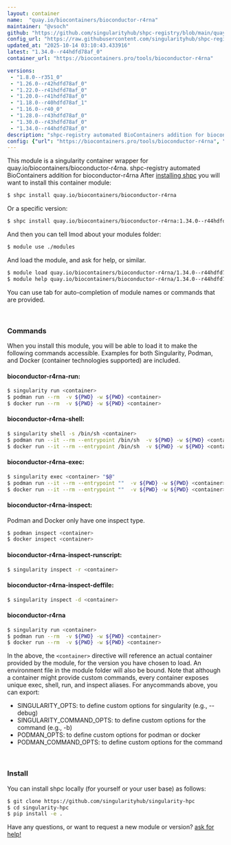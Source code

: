```yaml
---
layout: container
name:  "quay.io/biocontainers/bioconductor-r4rna"
maintainer: "@vsoch"
github: "https://github.com/singularityhub/shpc-registry/blob/main/quay.io/biocontainers/bioconductor-r4rna/container.yaml"
config_url: "https://raw.githubusercontent.com/singularityhub/shpc-registry/main/quay.io/biocontainers/bioconductor-r4rna/container.yaml"
updated_at: "2025-10-14 03:10:43.433916"
latest: "1.34.0--r44hdfd78af_0"
container_url: "https://biocontainers.pro/tools/bioconductor-r4rna"

versions:
 - "1.8.0--r351_0"
 - "1.26.0--r42hdfd78af_0"
 - "1.22.0--r41hdfd78af_0"
 - "1.20.0--r41hdfd78af_0"
 - "1.18.0--r40hdfd78af_1"
 - "1.16.0--r40_0"
 - "1.28.0--r43hdfd78af_0"
 - "1.30.0--r43hdfd78af_0"
 - "1.34.0--r44hdfd78af_0"
description: "shpc-registry automated BioContainers addition for bioconductor-r4rna"
config: {"url": "https://biocontainers.pro/tools/bioconductor-r4rna", "maintainer": "@vsoch", "description": "shpc-registry automated BioContainers addition for bioconductor-r4rna", "latest": {"1.34.0--r44hdfd78af_0": "sha256:a51ee44f4c8058a5d304653ddafec25519c720c2b3d9999b0677e00fe892134e"}, "tags": {"1.8.0--r351_0": "sha256:be2f058a061dd685c12cff9e339521d15162fff97217032ae5b6684ca8bd144c", "1.26.0--r42hdfd78af_0": "sha256:27d61714ed25334386803cc1f02e4f28d56736f48a5d6b0d5632b98af771690f", "1.22.0--r41hdfd78af_0": "sha256:9add2f6ece2d5b88922b86ad44d44bb415ca964206d8c9e74e4061fc481e93e7", "1.20.0--r41hdfd78af_0": "sha256:805df30143babe9003b2fb83f5c329ac1b72fa336ca6143f9471a15ac3a64ee3", "1.18.0--r40hdfd78af_1": "sha256:8f944e089a9f422430f5ed598dbdeab74f3f8cada81f52533add43251ce15c6f", "1.16.0--r40_0": "sha256:959727ff43fe3e00785b351873486eff2e6112caae30b502189f16358ea347d6", "1.28.0--r43hdfd78af_0": "sha256:278bedc7aad243946fc19622f5590a93b0cddd14a6a365b922d8bc2531197717", "1.30.0--r43hdfd78af_0": "sha256:395e3a8f63a22dfcd6020d64b0014fc67a392fa47cbb7f816f31f060abcb711e", "1.34.0--r44hdfd78af_0": "sha256:a51ee44f4c8058a5d304653ddafec25519c720c2b3d9999b0677e00fe892134e"}, "docker": "quay.io/biocontainers/bioconductor-r4rna"}
---
```


This module is a singularity container wrapper for quay.io/biocontainers/bioconductor-r4rna.
shpc-registry automated BioContainers addition for bioconductor-r4rna
After [installing shpc](#install) you will want to install this container module:


```bash
$ shpc install quay.io/biocontainers/bioconductor-r4rna
```

Or a specific version:

```bash
$ shpc install quay.io/biocontainers/bioconductor-r4rna:1.34.0--r44hdfd78af_0
```

And then you can tell lmod about your modules folder:

```bash
$ module use ./modules
```

And load the module, and ask for help, or similar.

```bash
$ module load quay.io/biocontainers/bioconductor-r4rna/1.34.0--r44hdfd78af_0
$ module help quay.io/biocontainers/bioconductor-r4rna/1.34.0--r44hdfd78af_0
```

You can use tab for auto-completion of module names or commands that are provided.

<br>

### Commands

When you install this module, you will be able to load it to make the following commands accessible.
Examples for both Singularity, Podman, and Docker (container technologies supported) are included.

#### bioconductor-r4rna-run:

```bash
$ singularity run <container>
$ podman run --rm  -v ${PWD} -w ${PWD} <container>
$ docker run --rm  -v ${PWD} -w ${PWD} <container>
```

#### bioconductor-r4rna-shell:

```bash
$ singularity shell -s /bin/sh <container>
$ podman run --it --rm --entrypoint /bin/sh  -v ${PWD} -w ${PWD} <container>
$ docker run --it --rm --entrypoint /bin/sh  -v ${PWD} -w ${PWD} <container>
```

#### bioconductor-r4rna-exec:

```bash
$ singularity exec <container> "$@"
$ podman run --it --rm --entrypoint ""  -v ${PWD} -w ${PWD} <container> "$@"
$ docker run --it --rm --entrypoint ""  -v ${PWD} -w ${PWD} <container> "$@"
```

#### bioconductor-r4rna-inspect:

Podman and Docker only have one inspect type.

```bash
$ podman inspect <container>
$ docker inspect <container>
```

#### bioconductor-r4rna-inspect-runscript:

```bash
$ singularity inspect -r <container>
```

#### bioconductor-r4rna-inspect-deffile:

```bash
$ singularity inspect -d <container>
```



#### bioconductor-r4rna

```bash
$ singularity run <container>
$ podman run --rm  -v ${PWD} -w ${PWD} <container>
$ docker run --rm  -v ${PWD} -w ${PWD} <container>
```


In the above, the `<container>` directive will reference an actual container provided
by the module, for the version you have chosen to load. An environment file in the
module folder will also be bound. Note that although a container
might provide custom commands, every container exposes unique exec, shell, run, and
inspect aliases. For anycommands above, you can export:

 - SINGULARITY_OPTS: to define custom options for singularity (e.g., --debug)
 - SINGULARITY_COMMAND_OPTS: to define custom options for the command (e.g., -b)
 - PODMAN_OPTS: to define custom options for podman or docker
 - PODMAN_COMMAND_OPTS: to define custom options for the command

<br>

### Install

You can install shpc locally (for yourself or your user base) as follows:

```bash
$ git clone https://github.com/singularityhub/singularity-hpc
$ cd singularity-hpc
$ pip install -e .
```

Have any questions, or want to request a new module or version? [ask for help!](https://github.com/singularityhub/singularity-hpc/issues)